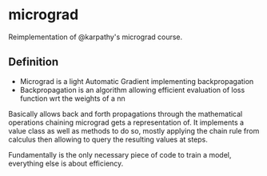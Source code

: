 # micrograd

Reimplementation of @karpathy's micrograd course.

## Definition

* Micrograd is a light Automatic Gradient implementing backpropagation
* Backpropagation is an algorithm allowing efficient evaluation of loss function wrt the weights of a nn

Basically allows back and forth propagations through the mathematical operations chaining micrograd gets a representation of.
It implements a value class as well as methods to do so, mostly applying the chain rule from calculus then allowing to query the resulting values at steps.

Fundamentally is the only necessary piece of code to train a model, everything else is about efficiency.

